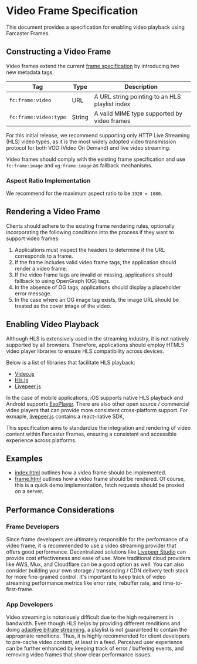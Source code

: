 # Video Frame Specification

This document provides a specification for enabling video playback using Farcaster Frames.

## Constructing a Video Frame

Video frames extend the current [frame specification](https://github.com/farcasterxyz/docs/blob/d352d03b40c33092b6f659c2882308b90e6b6b1c/docs/reference/frames/spec.md) by introducing two new metadata tags.

| Tag                   | Type   | Description                                    |
| --------------------- | ------ | ---------------------------------------------- |
| `fc:frame:video`      | URL    | A URL string pointing to an HLS playlist index |
| `fc:frame:video:type` | String | A valid MIME type supported by video frames    |

For this initial release, we recommend supporting only HTTP Live Streaming (HLS) video types, as it is the most widely adopted video transmission protocol for both VOD (Video On Demand) and live video streaming.

Video frames should comply with the existing frame specification and use `fc:frame:image` and `og:frame:image` as fallback mechanisms.

### Aspect Ratio Implementation

We recommend for the maximum aspect ratio to be `1920 × 1080`.

## Rendering a Video Frame

Clients should adhere to the existing frame rendering rules, optionally incorporating the following conditions into the process if they want to support video frames:

1. Applications must inspect the headers to determine if the URL corresponds to a frame.
2. If the frame includes valid video frame tags, the application should render a video frame.
3. If the video frame tags are invalid or missing, applications should fallback to using OpenGraph (OG) tags.
4. In the absence of OG tags, applications should display a placeholder error message.
5. In the case where an OG image tag exists, the image URL should be treated as the cover image of the video.

## Enabling Video Playback

Although HLS is extensively used in the streaming industry, it is not natively supported by all browsers. Therefore, applications should employ HTML5 video player libraries to ensure HLS compatibility across devices.

Below is a list of libraries that facilitate HLS playback:

- [Video.js](https://videojs.com/)
- [Hls.js](https://github.com/video-dev/hls.js)
- [Livepeer.js](https://docs.livepeer.org/kit/player/Root)

In the case of mobile applications, iOS supports native HLS playback and Android supports [ExoPlayer](https://exoplayer.dev/). There are also other open source / commercial video players that can provide more consistent cross-platform support.  For exmaple, [livepeer.js](https://docs.livepeer.org/kit/player/Root) contains a react-native SDK,  

This specification aims to standardize the integration and rendering of video content within Farcaster Frames, ensuring a consistent and accessible experience across platforms.

## Examples

- [index.html](https://streamethorg.github.io/video-frame/frame.html) outlines how a video frame should be implemented.
- [frame.html](https://streamethorg.github.io/video-frame) outlines how a video frame should be rendered. Of course, this is a quick demo implementation, fetch requests should be proxied on a server.

## Performance Considerations

### Frame Developers
Since frame developers are ultimately responsible for the performance of a video frame, it is recommended to use a video streaming provider that offers good performance. Decentralized solutions like [Livepeer Studio](https://livepeer.studio/) can provide cost effectiveness and ease of use. More traditional cloud providers like AWS, Mux, and Cloudflare can be a good option as well. You can also consider building your own storage / transcoding / CDN delivery tech stack for more fine-grained control. It's important to keep track of video streaming performance metrics like error rate, rebuffer rate, and time-to-first-frame.

### App Developers
Video streaming is notoriously difficult due to the high requirement in bandwidth. Even though HLS helps by providing different renditions and doing [adaptive bitrate streaming](https://en.wikipedia.org/wiki/Adaptive_bitrate_streaming), a playlist is not guaranteed to contain the appropriate renditions.  Thus, it is highly recommended for client developers to pre-cache video content, at least in a feed.  Perceived user experience can be further enhanced by keeping track of error / buffering events, and removing video frames that show clear performance issues.
